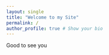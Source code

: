 ```yaml
---
layout: single
title: "Welcome to my Site"
permalink: /
author_profile: true # Show your bio
---
```


Good to see you
